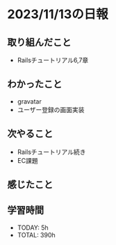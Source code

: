 # 2023/11/13の日報


## 取り組んだこと
- Railsチュートリアル6,7章

## わかったこと
- gravatar
- ユーザー登録の画面実装
## 次やること
- Railsチュートリアル続き
- EC課題


## 感じたこと

## 学習時間
- TODAY: 5h
- TOTAL: 390h 
